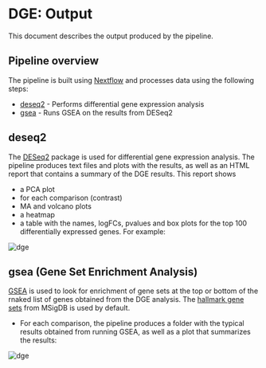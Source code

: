 # DGE: Output

This document describes the output produced by the pipeline.


## Pipeline overview
The pipeline is built using [Nextflow](https://www.nextflow.io/)
and processes data using the following steps:

* [deseq2](#deseq2) - Performs differential gene expression analysis
* [gsea](#gsea) - Runs GSEA on the results from DESeq2

## deseq2

The [DESeq2](https://bioconductor.org/packages/release/bioc/html/DESeq2.html) package is used for differential gene expression analysis.
The pipeline produces text files and plots with the results, as well as an HTML report that contains a summary of the DGE results.
This report shows 
* a PCA plot
* for each comparison (contrast) 
* MA and volcano plots
* a heatmap
* a table with the names, logFCs, pvalues and box plots for the top 100 differentially expressed genes. For example:

![dge](images/dge_report.png)

## gsea (Gene Set Enrichment Analysis)

[GSEA](http://software.broadinstitute.org/gsea/index.jsp) is used to look for enrichment of gene sets at the top or bottom of the rnaked list of genes obtained from the DGE analysis. The [hallmark gene 
sets](http://software.broadinstitute.org/gsea/msigdb/collections.jsp) from MSigDB is used by default.

* For each comparison, the pipeline produces a folder with the typical results obtained from running GSEA, as well as a plot that summarizes the results:

![dge](images/gsea_plot.png)


